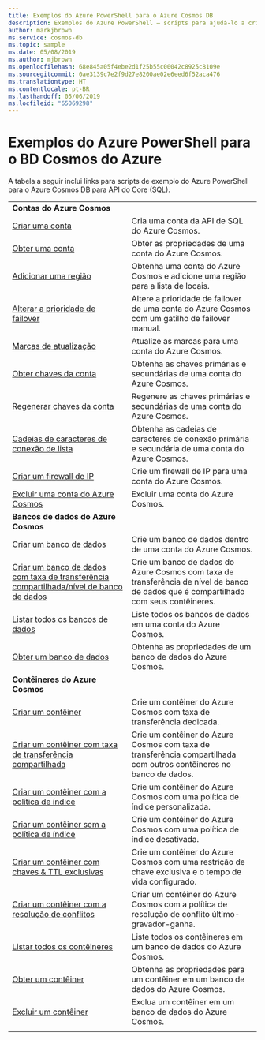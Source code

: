 ```yaml
---
title: Exemplos do Azure PowerShell para o Azure Cosmos DB
description: Exemplos do Azure PowerShell – scripts para ajudá-lo a criar contas do BD Cosmos do Azure.
author: markjbrown
ms.service: cosmos-db
ms.topic: sample
ms.date: 05/08/2019
ms.author: mjbrown
ms.openlocfilehash: 68e845a05f4ebe2d1f25b55c00042c8925c8109e
ms.sourcegitcommit: 0ae3139c7e2f9d27e8200ae02e6eed6f52aca476
ms.translationtype: HT
ms.contentlocale: pt-BR
ms.lasthandoff: 05/06/2019
ms.locfileid: "65069298"
---
```

# <a name="azure-powershell-samples-for-azure-cosmos-db"></a>Exemplos do Azure PowerShell para o BD Cosmos do Azure

A tabela a seguir inclui links para scripts de exemplo do Azure PowerShell para o Azure Cosmos DB para API do Core (SQL).

| |  |
|---|---|
|**Contas do Azure Cosmos**||
|[Criar uma conta](scripts/powershell/sql/ps-account-create.md?toc=%2fpowershell%2fmodule%2ftoc.json)| Cria uma conta da API de SQL do Azure Cosmos. |
|[Obter uma conta](scripts/powershell/sql/ps-account-get.md?toc=%2fpowershell%2fmodule%2ftoc.json)| Obter as propriedades de uma conta do Azure Cosmos. |
|[Adicionar uma região](scripts/powershell/sql/ps-account-update.md?toc=%2fpowershell%2fmodule%2ftoc.json)| Obtenha uma conta do Azure Cosmos e adicione uma região para a lista de locais. |
|[Alterar a prioridade de failover](scripts/powershell/sql/ps-account-failover-priority-update.md?toc=%2fpowershell%2fmodule%2ftoc.json)| Altere a prioridade de failover de uma conta do Azure Cosmos com um gatilho de failover manual. |
|[Marcas de atualização](scripts/powershell/sql/ps-account-tags-update.md?toc=%2fpowershell%2fmodule%2ftoc.json)| Atualize as marcas para uma conta do Azure Cosmos. |
|[Obter chaves da conta](scripts/powershell/sql/ps-account-key-get.md?toc=%2fpowershell%2fmodule%2ftoc.json)| Obtenha as chaves primárias e secundárias de uma conta do Azure Cosmos. |
|[Regenerar chaves da conta](scripts/powershell/sql/ps-account-key-regenerate.md?toc=%2fpowershell%2fmodule%2ftoc.json)| Regenere as chaves primárias e secundárias de uma conta do Azure Cosmos. |
|[Cadeias de caracteres de conexão de lista](scripts/powershell/sql/ps-account-connection-string-get.md?toc=%2fpowershell%2fmodule%2ftoc.json)| Obtenha as cadeias de caracteres de conexão primária e secundária de uma conta do Azure Cosmos. |
|[Criar um firewall de IP](scripts/powershell/sql/ps-account-firewall-create.md?toc=%2fpowershell%2fmodule%2ftoc.json)| Crie um firewall de IP para uma conta do Azure Cosmos. |
|[Excluir uma conta do Azure Cosmos](scripts/powershell/sql/ps-account-delete.md?toc=%2fpowershell%2fmodule%2ftoc.json)| Excluir uma conta do Azure Cosmos. |
|**Bancos de dados do Azure Cosmos**||
| [Criar um banco de dados](scripts/powershell/sql/ps-database-create.md?toc=%2fpowershell%2fmodule%2ftoc.json) | Crie um banco de dados dentro de uma conta do Azure Cosmos.|
| [Criar um banco de dados com taxa de transferência compartilhada/nível de banco de dados](scripts/powershell/sql/ps-database-create-shared.md?toc=%2fpowershell%2fmodule%2ftoc.json) | Crie um banco de dados do Azure Cosmos com taxa de transferência de nível de banco de dados que é compartilhado com seus contêineres.|
| [Listar todos os bancos de dados](scripts/powershell/sql/ps-database-list.md?toc=%2fpowershell%2fmodule%2ftoc.json) | Liste todos os bancos de dados em uma conta do Azure Cosmos.|
| [Obter um banco de dados](scripts/powershell/sql/ps-database-get.md?toc=%2fpowershell%2fmodule%2ftoc.json) | Obtenha as propriedades de um banco de dados do Azure Cosmos.|
|**Contêineres do Azure Cosmos**||
| [Criar um contêiner](scripts/powershell/sql/ps-container-create.md?toc=%2fpowershell%2fmodule%2ftoc.json) | Crie um contêiner do Azure Cosmos com taxa de transferência dedicada.|
| [Criar um contêiner com taxa de transferência compartilhada](scripts/powershell/sql/ps-container-create-shared.md?toc=%2fpowershell%2fmodule%2ftoc.json) | Crie um contêiner do Azure Cosmos com taxa de transferência compartilhada com outros contêineres no banco de dados.|
| [Criar um contêiner com a política de índice](scripts/powershell/sql/ps-container-create-index-custom.md?toc=%2fpowershell%2fmodule%2ftoc.json) | Crie um contêiner do Azure Cosmos com uma política de índice personalizada.|
| [Criar um contêiner sem a política de índice](scripts/powershell/sql/ps-container-create-index-none.md?toc=%2fpowershell%2fmodule%2ftoc.json) | Crie um contêiner do Azure Cosmos com uma política de índice desativada.|
| [Criar um contêiner com chaves & TTL exclusivas](scripts/powershell/sql/ps-container-create-unique-key-ttl.md?toc=%2fpowershell%2fmodule%2ftoc.json) | Crie um contêiner do Azure Cosmos com uma restrição de chave exclusiva e o tempo de vida configurado.|
| [Criar um contêiner com a resolução de conflitos](scripts/powershell/sql/ps-container-create-conflict-policy.md?toc=%2fpowershell%2fmodule%2ftoc.json) | Criar um contêiner do Azure Cosmos com a política de resolução de conflito último-gravador-ganha.|
| [Listar todos os contêineres](scripts/powershell/sql/ps-container-list.md?toc=%2fpowershell%2fmodule%2ftoc.json) | Liste todos os contêineres em um banco de dados do Azure Cosmos.|
| [Obter um contêiner](scripts/powershell/sql/ps-container-get.md?toc=%2fpowershell%2fmodule%2ftoc.json) | Obtenha as propriedades para um contêiner em um banco de dados do Azure Cosmos.|
| [Excluir um contêiner](scripts/powershell/sql/ps-container-delete.md?toc=%2fpowershell%2fmodule%2ftoc.json) | Exclua um contêiner em um banco de dados do Azure Cosmos.|
|||